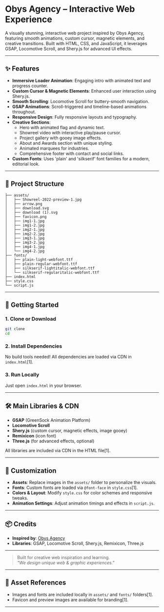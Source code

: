 # Obys Agency – Interactive Web Experience

A visually stunning, interactive web project inspired by Obys Agency, featuring smooth animations, custom cursor, magnetic elements, and creative transitions. Built with HTML, CSS, and JavaScript, it leverages GSAP, Locomotive Scroll, and Shery.js for advanced UI effects.

---

## ✨ Features

- **Immersive Loader Animation**: Engaging intro with animated text and progress counter.
- **Custom Cursor & Magnetic Elements**: Enhanced user interaction using Shery.js.
- **Smooth Scrolling**: Locomotive Scroll for buttery-smooth navigation.
- **GSAP Animations**: Scroll-triggered and timeline-based animations throughout.
- **Responsive Design**: Fully responsive layouts and typography.
- **Creative Sections**:
  - Hero with animated flag and dynamic text.
  - Showreel video with interactive play/pause cursor.
  - Project gallery with gooey image effects.
  - About and Awards section with unique styling.
  - Animated marquees for industries.
  - Comprehensive footer with contact and social links.
- **Custom Fonts**: Uses 'plain' and 'silkserif' font families for a modern, editorial look.

---

## 📁 Project Structure

```plaintext
├── assets/
│   ├── Showreel-2022-preview-1.jpg
│   ├── arrow.png
│   ├── download.svg
│   ├── download (1).svg
│   ├── favicon.png
│   ├── img1-1.jpg
│   ├── img1-2.jpg
│   ├── img2-1.jpg
│   ├── img2-2.jpg
│   ├── img3-1.jpg
│   ├── img3-2.jpg
│   ├── img4-1.jpg
│   └── img4-2.jpg
├── fonts/
│   ├── plain-light-webfont.ttf
│   ├── plain-regular-webfont.ttf
│   ├── silkserif-lightitalic-webfont.ttf
│   └── silkserif-regularitalic-webfont.ttf
├── index.html
├── style.css
└── script.js
```


---

## 🚀 Getting Started

### 1. Clone or Download

```bash
git clone 
cd 
```

### 2. Install Dependencies

No build tools needed! All dependencies are loaded via CDN in `index.html`[1].

### 3. Run Locally

Just open `index.html` in your browser.

---

## 🛠️ Main Libraries & CDN

- **GSAP** (GreenSock Animation Platform)
- **Locomotive Scroll**
- **Shery.js** (custom cursor, magnetic effects, image gooey)
- **Remixicon** (icon font)
- **Three.js** (for advanced effects, optional)

All libraries are included via CDN in the HTML file[1].

---

## 🎨 Customization

- **Assets**: Replace images in the `assets/` folder to personalize the visuals.
- **Fonts**: Custom fonts are loaded via `@font-face` in `style.css`[1].
- **Colors & Layout**: Modify `style.css` for color schemes and responsive tweaks.
- **Animation Settings**: Adjust animation timings and effects in `script.js`.

---


## 📦 Credits

- **Inspired by**: [Obys Agency](https://obys.agency/)
- **Libraries**: GSAP, Locomotive Scroll, Shery.js, Remixicon, Three.js

---


> Built for creative web inspiration and learning.  
> _"We design unique web & graphic experiences."_

---

## 🔗 Asset References

- Images and fonts are included locally in `assets/` and `fonts/` folders[1].
- Favicon and preview images are available for branding[1].

---
